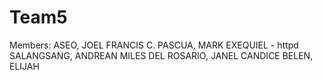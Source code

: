 # Team5
Members: 
ASEO, JOEL FRANCIS C.
PASCUA, MARK EXEQUIEL - httpd
SALANGSANG, ANDREAN MILES
DEL ROSARIO, JANEL CANDICE 
BELEN, ELIJAH


